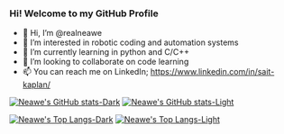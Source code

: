### Hi! Welcome to my GitHub Profile

- 👋 Hi, I’m @realneawe
- 👀 I’m interested in robotic coding and automation systems
- 🌱 I’m currently learning in python and C/C++
- 💞️ I’m looking to collaborate on code learning
- 📫 You can reach me on LinkedIn; https://www.linkedin.com/in/sait-kaplan/


[![Neawe's GitHub stats-Dark](https://github-readme-stats.vercel.app/api?username=realneawe&show_icons=true&theme=one_dark_pro#gh-dark-mode-only)](https://github.com/realneawe/github-readme-stats#gh-dark-mode-only)
[![Neawe's GitHub stats-Light](https://github-readme-stats.vercel.app/api?username=realneawe&show_icons=true&theme=default#gh-light-mode-only)](https://github.com/realneawe/github-readme-stats#gh-light-mode-only)

[![Neawe's Top Langs-Dark](https://github-readme-stats.vercel.app/api/top-langs/?username=realneawe&layout=compact&theme=one_dark_pro#gh-dark-mode-only)](https://github.com/realneawe/github-readme-stats#gh-dark-mode-only)
[![Neawe's Top Langs-Light](https://github-readme-stats.vercel.app/api/top-langs/?username=realneawe&layout=compact&theme=default#gh-light-mode-only)](https://github.com/realneawe/github-readme-stats#gh-light-mode-only)
